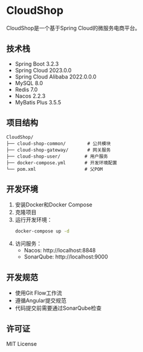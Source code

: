 # CloudShop

CloudShop是一个基于Spring Cloud的微服务电商平台。

## 技术栈

- Spring Boot 3.2.3
- Spring Cloud 2023.0.0
- Spring Cloud Alibaba 2022.0.0.0
- MySQL 8.0
- Redis 7.0
- Nacos 2.2.3
- MyBatis Plus 3.5.5

## 项目结构

```
CloudShop/
├── cloud-shop-common/        # 公共模块
├── cloud-shop-gateway/       # 网关服务
├── cloud-shop-user/         # 用户服务
├── docker-compose.yml       # 开发环境配置
└── pom.xml                  # 父POM
```

## 开发环境

1. 安装Docker和Docker Compose
2. 克隆项目
3. 运行开发环境：
   ```bash
   docker-compose up -d
   ```
4. 访问服务：
   - Nacos: http://localhost:8848
   - SonarQube: http://localhost:9000

## 开发规范

- 使用Git Flow工作流
- 遵循Angular提交规范
- 代码提交前需要通过SonarQube检查

## 许可证

MIT License
